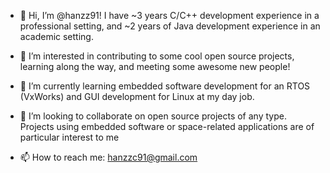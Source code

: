 - 👋 Hi, I’m @hanzz91! I have ~3 years C/C++ development experience in a professional setting, and ~2 years of Java development experience in an academic setting.

- 👀 I’m interested in contributing to some cool open source projects, learning along the way, and meeting some awesome new people!

- 🌱 I’m currently learning embedded software development for an RTOS (VxWorks) and GUI development for Linux at my day job.

- 💞️ I’m looking to collaborate on open source projects of any type. Projects using embedded software or space-related applications are of particular interest to me

- 📫 How to reach me: hanzzc91@gmail.com

<!---
hanzz91/hanzz91 is a ✨ special ✨ repository because its `README.md` (this file) appears on your GitHub profile.
You can click the Preview link to take a look at your changes.
--->
